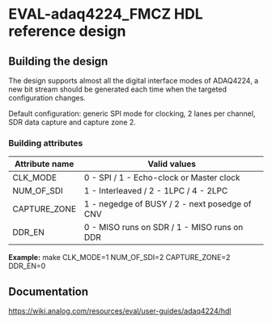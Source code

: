 
# EVAL-adaq4224_FMCZ HDL reference design

## Building the design

The design supports almost all the digital interface modes of ADAQ4224, a new
bit stream should be generated each time when the targeted configuration changes.

Default configuration: generic SPI mode for clocking, 2 lanes per channel, SDR 
data capture and capture zone 2. 

### Building attributes

|  Attribute name |                Valid values                       |
| --------------- | ------------------------------------------------- |
|  CLK_MODE       |  0 - SPI / 1 - Echo-clock or Master clock         |
|  NUM_OF_SDI     |  1 - Interleaved / 2 - 1LPC / 4 - 2LPC            |
|  CAPTURE_ZONE   |  1 - negedge of BUSY / 2 - next posedge of CNV    |
|  DDR_EN         |  0 - MISO runs on SDR / 1 - MISO runs on DDR      |

**Example:** make CLK_MODE=1 NUM_OF_SDI=2 CAPTURE_ZONE=2 DDR_EN=0

## Documentation

https://wiki.analog.com/resources/eval/user-guides/adaq4224/hdl

